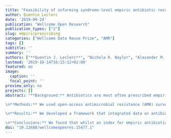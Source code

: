 ```yaml
---
title: "Feasibility of informing syndrome-level empiric antibiotic recommendations using publicly available antibiotic resistance datasets"
author: Quentin Leclerc
date: '2019-09-24'
publication: "Wellcome Open Research"
publication_types: ["2"]
slug: empiricprescribing
categories: ["Wellcome Data Reuse Prize", "AMR"]
tags: []
subtitle: ''
summary: ''
authors: ["**Quentin J. Leclerc**", "Nichola R. Naylor", "Alexander M. Aiken", "Francesc Coll", "Gwenan M. Knight"]
lastmod: '2019-10-14T16:15:12+02:00'
featured: no
image:
  caption: ''
  focal_point: ''
preview_only: no
projects: []
abstract: "**Background:** Antibiotics are most often prescribed empirically, meaning that they are used to treat infection syndromes prior to identification of the causative bacteria and their susceptibility to antibiotics. The effectiveness of antibiotic therapies is now compromised by the emergence and spread of antibiotic-resistant bacteria. Guidelines on empiric antibiotic therapy are a key component of effective clinical care for infection syndromes, as treatment needs to be informed by knowledge of likely aetiology and bacterial resistance patterns.

\n**Methods:** We used open-access antimicrobial resistance (AMR) surveillance datasets, including the newly available ATLAS dataset from Pfizer, to derive a composite index of antibiotic resistance for common infection syndromes.

\n**Results:** We developed a framework that integrated data on antibiotic prescribing guidelines, aetiology of infections, access to and cost of antibiotics, with antibiotic susceptibilities from global AMR surveillance datasets to create an empirical prescribing index. The results are presented in an interactive web app to allow users to visualise underlying resistance rates to first-line empiric antibiotics for their infection syndromes and countries of interest.

\n**Conclusions:** We found that whilst an index for empiric antibiotic therapy based on resistance data can technically be created, the ATLAS dataset in its current form can only inform on a limited number of infection syndromes. Other open-access AMR surveillance datasets (ECDC Surveillance Atlas, CDDEP ResistanceMap and WHO GLASS datasets) are largely limited to bacteraemia-derived specimens and cannot directly inform treatment of other infection syndromes. With improving data availability on international rates of AMR and better understanding of infection aetiology, our approach may prove useful for informing empiric prescribing decisions in settings with limited local AMR surveillance data. Syndrome-level resistance could be a more clinically relevant measure of resistance to inform on the appropriateness of empiric antibiotic therapies at the country-level."
doi: "10.12688/wellcomeopenres.15477.1"
---
```

